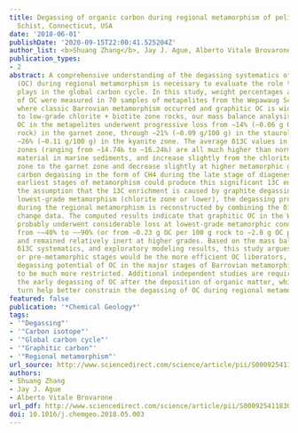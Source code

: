 ```yaml
---
title: Degassing of organic carbon during regional metamorphism of pelites, Wepawaug
  Schist, Connecticut, USA
date: '2018-06-01'
publishDate: '2020-09-15T22:00:41.525204Z'
author_list: <b>Shuang Zhang</b>, Jay J. Ague, Alberto Vitale Brovarone
publication_types:
- 2
abstract: A comprehensive understanding of the degassing systematics of organic carbon
  (OC) during regional metamorphism is necessary to evaluate the role that metamorphism
  plays in the global carbon cycle. In this study, weight percentages and δ13C values
  of OC were measured in 70 samples of metapelites from the Wepawaug Schist, Connecticut,
  where classic Barrovian metamorphism occurred and graphitic OC is widespread. Relative
  to low-grade chlorite + biotite zone rocks, our mass balance analysis shows that
  OC in the metapelites underwent progressive loss from −14% (−0.06 g OC per 100 g
  rock) in the garnet zone, through −21% (−0.09 g/100 g) in the staurolite zone, to
  −26% (−0.11 g/100 g) in the kyanite zone. The average δ13C values in different metamorphic
  zones (ranging from −14.74‰ to −16.24‰) are all much higher than normal organic
  material in marine sediments, and increase slightly from the chlorite + biotite
  zone to the garnet zone and decrease slightly at higher metamorphic grades. Organic
  carbon degassing in the form of CH4 during the late stage of diagenesis or in the
  earliest stages of metamorphism could produce this significant 13C enrichment. Under
  the assumption that the 13C enrichment is caused by graphite degassing during the
  lowest-grade metamorphism (chlorite zone or lower), the degassing profile of OC
  during the regional metamorphism is reconstructed by combining the δ13C and OC mass
  change data. The computed results indicate that graphitic OC in the Wepawaug Schist
  probably underwent considerable loss at lowest-grade metamorphic conditions, ranging
  from ~−40% to ~−90% (or from −0.23 g OC per 100 g rock to −2.8 g OC per 100 g rock),
  and remained relatively inert at higher grades. Based on the mass balance analysis,
  δ13C systematics, and exploratory modeling results, this study argues that the lowest-grade
  or pre-metamorphic stages would be the more efficient OC liberators, and that the
  degassing potential of OC in the major stages of Barrovian metamorphism appears
  to be much more restricted. Additional independent studies are required to decipher
  the early degassing of OC after the deposition of organic matter, which could in
  turn help better constrain the degassing of OC during regional metamorphism.
featured: false
publication: '*Chemical Geology*'
tags:
- '"Degassing"'
- '"Carbon isotope"'
- '"Global carbon cycle"'
- '"Graphitic carbon"'
- '"Regional metamorphism"'
url_source: http://www.sciencedirect.com/science/article/pii/S0009254118302237
authors:
- Shuang Zhang
- Jay J. Ague
- Alberto Vitale Brovarone
url_pdf: http://www.sciencedirect.com/science/article/pii/S0009254118302237
doi: 10.1016/j.chemgeo.2018.05.003
---
```


